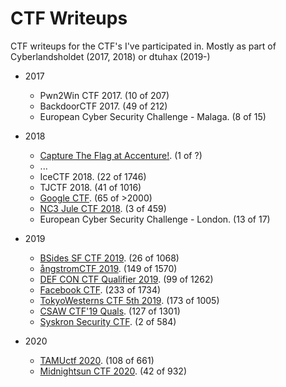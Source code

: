 ---
---

# CTF Writeups

CTF writeups for the CTF's I've participated in.
Mostly as part of Cyberlandsholdet (2017, 2018) or dtuhax (2019-)

* 2017
  * Pwn2Win CTF 2017.  (10 of 207)
  * BackdoorCTF 2017.  (49 of 212)
  * European Cyber Security Challenge - Malaga.  (8 of 15)

* 2018
  * [Capture The Flag at Accenture!](https://www.facebook.com/events/accenture-danmark/capture-the-flag-at-accenture/180226802807567/).  (1 of ?)
  * ...
  * IceCTF 2018.  (22 of 1746)
  * TJCTF 2018.  (41 of 1016)
  * [Google CTF](https://github.com/eskildsen/google-ctf-2018).  (65 of >2000)
  * [NC3 Jule CTF 2018](2018/NC3%20Jule%20CTF%202018/).  (3 of 459)
  * European Cyber Security Challenge - London.  (13 of 17)

* 2019
  * [BSides SF CTF 2019](2019/BSides%20SF%20CTF%202019/).  (26 of 1068)
  * [ångstromCTF 2019](2019/Ångstrom%20CTF%202019/).  (149 of 1570)
  * [DEF CON CTF Qualifier 2019](2019/DEF%20CON%20Qualifier/).  (99 of 1262)
  * [Facebook CTF](2019/Facebook%20CTF/).  (233 of 1734)
  * [TokyoWesterns CTF 5th 2019](2019/TokyoWesterns%20CTF%205th%202019/).  (173 of 1005)
  * [CSAW CTF'19 Quals](2019/CSAW%202019/).  (127 of 1301)
  * [Syskron Security CTF](2019/Syskron%20Security%20CTF).  (2 of 584)

* 2020
  * [TAMUctf 2020](2020/TAMUctf%202020/).  (108 of 661)
  * [Midnightsun CTF 2020](2020/Midnightsun%20CTF%202020/).  (42 of 932)

